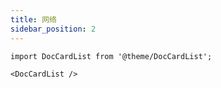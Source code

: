 ```yaml
---
title: 网络
sidebar_position: 2
---
```


```mdx-code-block
import DocCardList from '@theme/DocCardList';

<DocCardList />
```
